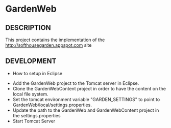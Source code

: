 GardenWeb
=========

## DESCRIPTION

This project contains the implementation of the http://softhousegarden.appspot.com site

## DEVELOPMENT

- How to setup in Eclipse
* Add the GardenWeb project to the Tomcat server in Eclipse.
* Clone the GardenWebContent project in order to have the content on the local file system.
* Set the tomcat environment variable "GARDEN_SETTINGS" to point to GardenWeb/local/settings.properties.
* Update the path to the GardenWeb and GardenWebContent project in the settings.properties
* Start Tomcat Server
